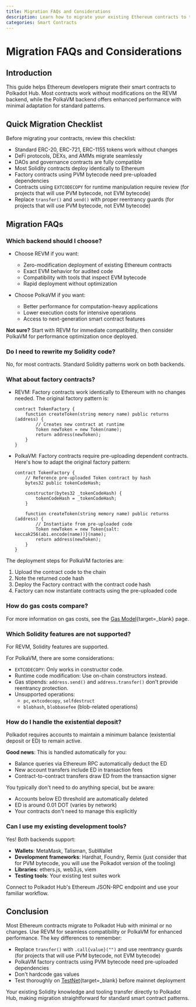 ```yaml
---
title: Migration FAQs and Considerations
description: Learn how to migrate your existing Ethereum contracts to the Polkadot Hub using REVM and PolkaVM.
categories: Smart Contracts
---
```


# Migration FAQs and Considerations

## Introduction

This guide helps Ethereum developers migrate their smart contracts to Polkadot Hub. Most contracts work without modifications on the REVM backend, while the PolkaVM backend offers enhanced performance with minimal adaptation for standard patterns.

## Quick Migration Checklist

Before migrating your contracts, review this checklist:

- Standard ERC-20, ERC-721, ERC-1155 tokens work without changes
- DeFi protocols, DEXs, and AMMs migrate seamlessly
- DAOs and governance contracts are fully compatible
- Most Solidity contracts deploy identically to Ethereum
- Factory contracts using PVM bytecode need pre-uploaded dependencies
- Contracts using `EXTCODECOPY` for runtime manipulation require review (for projects that will use PVM bytecode, not EVM bytecode)
- Replace `transfer()` and `send()` with proper reentrancy guards (for projects that will use PVM bytecode, not EVM bytecode)

## Migration FAQs

### Which backend should I choose?

- Choose REVM if you want:

    - Zero-modification deployment of existing Ethereum contracts
    - Exact EVM behavior for audited code
    - Compatibility with tools that inspect EVM bytecode
    - Rapid deployment without optimization

- Choose PolkaVM if you want:

    - Better performance for computation-heavy applications
    - Lower execution costs for intensive operations
    - Access to next-generation smart contract features

**Not sure?** Start with REVM for immediate compatibility, then consider PolkaVM for performance optimization once deployed.

### Do I need to rewrite my Solidity code?

No, for most contracts. Standard Solidity patterns work on both backends.

### What about factory contracts?

- REVM: Factory contracts work identically to Ethereum with no changes needed. The original factory pattern is:

    ```solidity
    contract TokenFactory {
        function createToken(string memory name) public returns (address) {
            // Creates new contract at runtime
            Token newToken = new Token(name);
            return address(newToken);
        }
    }
    ```

- PolkaVM: Factory contracts require pre-uploading dependent contracts. Here's how to adapt the original factory pattern:

    ```solidity
    contract TokenFactory {
        // Reference pre-uploaded Token contract by hash
        bytes32 public tokenCodeHash;
        
        constructor(bytes32 _tokenCodeHash) {
            tokenCodeHash = _tokenCodeHash;
        }
        
        function createToken(string memory name) public returns (address) {
            // Instantiate from pre-uploaded code
            Token newToken = new Token{salt: keccak256(abi.encode(name))}(name);
            return address(newToken);
        }
    }
    ```

The deployment steps for PolkaVM factories are:

1. Upload the contract code to the chain
2. Note the returned code hash
3. Deploy the Factory contract with the contract code hash
4. Factory can now instantiate contracts using the pre-uploaded code

### How do gas costs compare?

For more information on gas costs, see the [Gas Model](/smart-contracts/for-eth-devs/gas-model){target=\_blank} page.

### Which Solidity features are not supported?

For REVM, Solidity features are supported. 

For PolkaVM, there are some considerations:

- `EXTCODECOPY`: Only works in constructor code.
- Runtime code modification: Use on-chain constructors instead.
- Gas stipends: `address.send()` and `address.transfer()` don't provide reentrancy protection.
- Unsupported operations:
  - `pc`, `extcodecopy`, `selfdestruct`
  - `blobhash`, `blobbasefee` (blob-related operations)

### How do I handle the existential deposit?

Polkadot requires accounts to maintain a minimum balance (existential deposit or ED) to remain active.

**Good news**: This is handled automatically for you:

- Balance queries via Ethereum RPC automatically deduct the ED
- New account transfers include ED in transaction fees
- Contract-to-contract transfers draw ED from the transaction signer

You typically don't need to do anything special, but be aware:

- Accounts below ED threshold are automatically deleted
- ED is around 0.01 DOT (varies by network)
- Your contracts don't need to manage this explicitly

### Can I use my existing development tools?

Yes! Both backends support:

- **Wallets**: MetaMask, Talisman, SubWallet
- **Development frameworks**: Hardhat, Foundry, Remix (just consider that for PVM bytecode, you will use the Polkadot version of the tooling)
- **Libraries**: ethers.js, web3.js, viem
- **Testing tools**: Your existing test suites work

Connect to Polkadot Hub's Ethereum JSON-RPC endpoint and use your familiar workflow.

## Conclusion

Most Ethereum contracts migrate to Polkadot Hub with minimal or no changes. Use REVM for seamless compatibility or PolkaVM for enhanced performance. The key differences to remember:

- Replace `transfer()` with `.call{value}("")` and use reentrancy guards (for projects that will use PVM bytecode, not EVM bytecode)
- PolkaVM factory contracts using PVM bytecode need pre-uploaded dependencies
- Don't hardcode gas values
- Test thoroughly on [TestNet](/smart-contracts/connect/#__tabbed_1_1){target=\_blank} before mainnet deployment

Your existing Solidity knowledge and tooling transfer directly to Polkadot Hub, making migration straightforward for standard smart contract patterns.